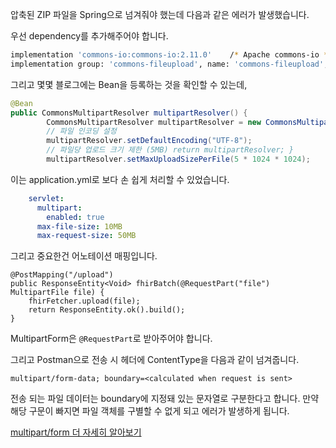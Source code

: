 압축된 ZIP 파일을 Spring으로 넘겨줘야 했는데 다음과 같은 에러가 발생했습니다.

우선 dependency를 추가해주어야 합니다. 
``` bash
implementation 'commons-io:commons-io:2.11.0'    /* Apache commons-io */
implementation group: 'commons-fileupload', name: 'commons-fileupload', version: '1.4'
```

그리고 몇몇 블로그에는 Bean을 등록하는 것을 확인할 수 있는데,
```java
@Bean 
public CommonsMultipartResolver multipartResolver() {
		CommonsMultipartResolver multipartResolver = new CommonsMultipartResolver(); 
		// 파일 인코딩 설정 
		multipartResolver.setDefaultEncoding("UTF-8"); 
		// 파일당 업로드 크기 제한 (5MB) return multipartResolver; }
		multipartResolver.setMaxUploadSizePerFile(5 * 1024 * 1024); 
```

이는 application.yml로 보다 손 쉽게 처리할 수 있었습니다. 
``` yaml
	servlet:  
	  multipart:  
	    enabled: true  
	  max-file-size: 10MB  
	  max-request-size: 50MB
```

그리고 중요한건 어노테이션 매핑입니다.
```
@PostMapping("/upload")  
public ResponseEntity<Void> fhirBatch(@RequestPart("file") MultipartFile file) {  
    fhirFetcher.upload(file);  
    return ResponseEntity.ok().build();  
}
```

MultipartForm은 `@RequestPart`로 받아주어야 합니다. 

그리고 Postman으로 전송 시 헤더에 ContentType을 다음과 같이 넘겨줍니다. 
```
multipart/form-data; boundary=<calculated when request is sent>
```

전송 되는 파일 데이터는 boundary에 지정돼 있는 문자열로 구분한다고 합니다. 만약 해당 구문이 빠지면 파일 객체를 구별할 수 없게 되고 에러가 발생하게 됩니다.

[multipart/form 더 자세히 알아보기](https://lena-chamna.netlify.app/post/http_multipart_form-data/)
